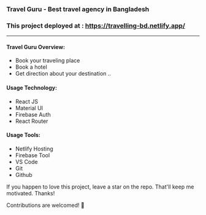 ### Travel Guru - Best travel agency in Bangladesh
### This project deployed at : https://travelling-bd.netlify.app/
---
#### Travel Guru Overview:
* Book your traveling place
* Book a hotel
* Get direction about your destination
..

#### Usage Technology:
* React JS
* Material UI
* Firebase Auth
* React Router
>
#### Usage Tools:
* Netlify Hosting
* Firebase Tool
* VS Code
* Git
* Github


If you happen to love this project, leave a star on the repo. That'll keep me motivated.
Thanks!

Contributions are welcomed! 💖 

